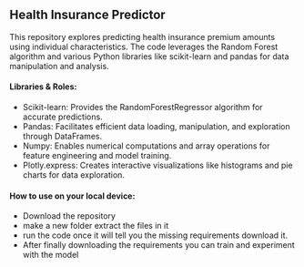 ## Health Insurance Predictor

This repository explores predicting health insurance premium amounts using individual characteristics. The code leverages the Random Forest algorithm and various Python libraries like scikit-learn and pandas for data manipulation and analysis.

#### Libraries & Roles:

 - Scikit-learn: Provides the RandomForestRegressor algorithm for accurate predictions.
 - Pandas: Facilitates efficient data loading, manipulation, and exploration through DataFrames.
 - Numpy: Enables numerical computations and array operations for feature engineering and model training.
 - Plotly.express: Creates interactive visualizations like histograms and pie charts for data exploration.
#### How to use on your local device:
 - Download the repository
 - make a new folder extract the files in it
 - run the code once it will tell you the missing requirements download it.
 - After finally downloading the requirements you can train and experiment with the model
